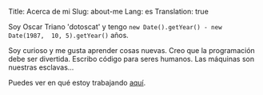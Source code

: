 Title: Acerca de mi
Slug: about-me
Lang: es
Translation: true

Soy Oscar Triano 'dotoscat' y tengo
`new Date().getYear() - new Date(1987,  10, 5).getYear()` años.

Soy curioso y me gusta aprender cosas nuevas. Creo que la programación debe ser divertida.
Escribo código para seres humanos. Las máquinas son nuestras esclavas...

Puedes ver en qué estoy trabajando [aquí](https://github.com/dotoscat).
